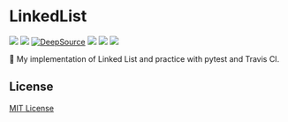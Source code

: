 # LinkedList

![](https://img.shields.io/badge/-status:wip-5319e7.svg)
![](https://img.shields.io/travis/com/NazarPonochevnyi/LinkedList)
[![DeepSource](https://deepsource.io/gh/NazarPonochevnyi/LinkedList.svg/?label=active+issues)](https://deepsource.io/gh/NazarPonochevnyi/LinkedList/?ref=repository-badge)
![](https://img.shields.io/github/license/NazarPonochevnyi/LinkedList)
![](https://img.shields.io/github/languages/code-size/NazarPonochevnyi/LinkedList)
![](https://img.shields.io/github/last-commit/NazarPonochevnyi/LinkedList)

🔗 My implementation of Linked List and practice with pytest and Travis CI.

## License
[MIT License](./LICENSE)
